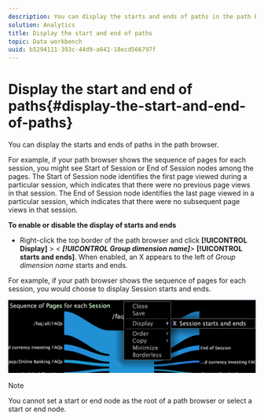 ```yaml
---
description: You can display the starts and ends of paths in the path browser.
solution: Analytics
title: Display the start and end of paths
topic: Data workbench
uuid: b5294111-393c-44d9-a641-18ecd566797f
---
```


# Display the start and end of paths{#display-the-start-and-end-of-paths}

You can display the starts and ends of paths in the path browser.

 For example, if your path browser shows the sequence of pages for each session, you might see Start of Session or End of Session nodes among the pages. The Start of Session node identifies the first page viewed during a particular session, which indicates that there were no previous page views in that session. The End of Session node identifies the last page viewed in a particular session, which indicates that there were no subsequent page views in that session.

**To enable or disable the display of starts and ends**

* Right-click the top border of the path browser and click **[!UICONTROL Display]** > *< **[!UICONTROL Group dimension name]**>* **[!UICONTROL starts and ends]**. When enabled, an X appears to the left of *Group dimension name* starts and ends.

For example, if your path browser shows the sequence of pages for each session, you would choose to display Session starts and ends.

![](assets/vis_PathBrowser_StartsAndEnds.png)

>[!NOTE]
>
>You cannot set a start or end node as the root of a path browser or select a start or end node.

